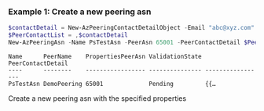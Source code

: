 ### Example 1: Create a new peering asn
```powershell
$contactDetail = New-AzPeeringContactDetailObject -Email "abc@xyz.com" -Phone 1234567890 -Role "Noc"
$PeerContactList = ,$contactDetail
New-AzPeeringAsn -Name PsTestAsn -PeerAsn 65001 -PeerContactDetail $PeerContactList -PeerName DemoPeering
```

```output
Name      PeerName    PropertiesPeerAsn ValidationState PeerContactDetail
----      --------    ----------------- --------------- -----------------
PsTestAsn DemoPeering 65001             Pending         {{…
```

Create a new peering asn with the specified properties

